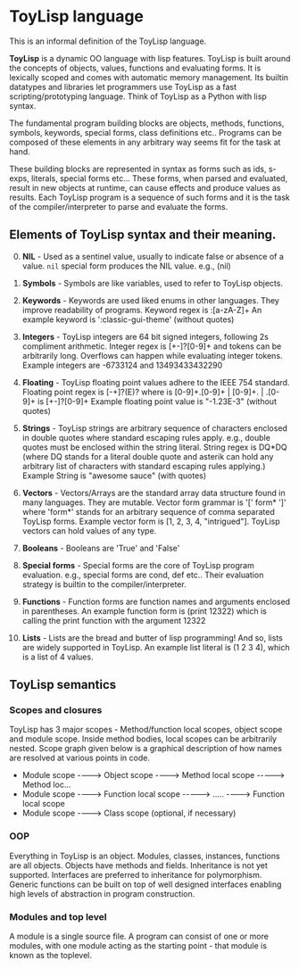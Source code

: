 # ToyLisp language

This is an informal definition of the ToyLisp language.

**ToyLisp** is a dynamic OO language with lisp features. ToyLisp is built around 
the concepts of objects, values, functions and evaluating forms. It is lexically
scoped and comes with automatic memory management. Its builtin datatypes and
libraries let programmers use ToyLisp as a fast scripting/prototyping language.
Think of ToyLisp as a Python with lisp syntax.

The fundamental program building blocks are objects, methods, functions,
symbols, keywords, special forms, class definitions etc.. Programs can be
composed of these elements in any arbitrary way seems fit for the task at hand.

These building blocks are represented in syntax as forms such as ids, s-exps,
literals, special forms etc... These forms, when parsed and evaluated, result
in new objects at runtime, can cause effects and produce values as results.
Each ToyLisp program is a sequence of such forms and it is the task of the
compiler/interpreter to parse and evaluate the forms.

##  Elements of ToyLisp syntax and their meaning. 

0.  **NIL**        - Used as a sentinel value, usually to indicate false or
    absence of a value.
    `nil` special form produces the NIL value. e.g., (nil)
    
1.  **Symbols** - Symbols are like variables, used to refer to ToyLisp objects.

3.  **Keywords**    - Keywords are used liked enums in other languages. They
    improve readability of programs. Keyword regex is :[a-zA-Z]+
    An example keyword is ':classic-gui-theme' (without quotes)

4.  **Integers**    - ToyLisp integers are 64 bit signed integers, following 2s
    compliment arithmetic. Integer regex is [+-]?[0-9]+ and tokens can be 
    arbitrarily long. Overflows can happen while evaluating integer tokens.
    Example integers are -6733124 and 13493433432290

5.  **Floating**    - ToyLisp floating point values adhere to the IEEE 754
    standard. Floating point regex is [-+]?<middle>(E<power>)?
    where <middle> is [0-9]+\.[0-9]+ | [0-9]+\. | \.[0-9]+
    <power> is [+-]?[0-9]+
    Example floating point value is "-1.23E-3" (without quotes)

6.  **Strings**     - ToyLisp strings are arbitrary sequence of characters enclosed
    in double quotes where standard escaping rules apply. e.g., double quotes
    must be enclosed within the string literal.
    String regex is DQ*DQ (where DQ stands for a literal double quote and 
    asterik can hold any arbitrary list of characters with standard escaping
    rules applying.)
    Example String is "awesome sauce" (with quotes)

7.  **Vectors**     - Vectors/Arrays are the standard array data structure found in
    many languages. They are mutable. Vector form grammar is '[' form* ']'
    where 'form*' stands for an arbitrary sequence of comma separated ToyLisp
    forms. Example vector form is [1, 2, 3, 4, "intrigued"]. ToyLisp vectors
    can hold values of any type.

8.  **Booleans**    - Booleans are 'True' and 'False'

9.  **Special forms**   - Special forms are the core of ToyLisp program evaluation.
    e.g., special forms are cond, def etc.. Their evaluation strategy is
    builtin to the compiler/interpreter.

10. **Functions**  - Function forms are function names and arguments enclosed in
    parentheses. An example function form is (print 12322) which is calling the
    print function with the argument 12322

11. **Lists** - Lists are the bread and butter of lisp programming! And so,
    lists are widely supported in ToyLisp. An example list literal is 
    (1 2 3 4), which is a list of 4 values.

## ToyLisp semantics

### Scopes and closures

ToyLisp has 3 major scopes - Method/function local scopes, object scope and
module scope. Inside method bodies, local scopes can be arbitrarily nested.
Scope graph given below is a graphical description of how names are resolved at
various points in code.

*   Module scope ----> Object scope ----> Method local scope -----> Method loc...
*   Module scope ----> Function local scope -----> ..... ----> Function local scope
*   Module scope ----> Class scope (optional, if necessary)

### OOP

Everything in ToyLisp is an object. Modules, classes, instances, functions are
all objects. Objects have methods and fields. Inheritance is not yet supported.
Interfaces are preferred to inheritance for polymorphism. Generic functions can
be built on top of well designed interfaces enabling high levels of abstraction 
in program construction.

### Modules and top level

A module is a single source file. A program can consist of one or more modules,
with one module acting as the starting point - that module is known as the
toplevel.
